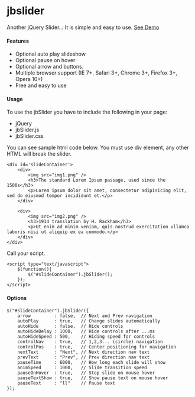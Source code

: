 jbslider
========

Another jQuery Slider... It is simple and easy to use. <a href="http://www.burakkaya.com/lab/slider/" target="_blank">See Demo</a>

<h4>Features</h4>
<ul>
<li>Optional auto play slideshow</li>
<li>Optional pause on hover</li>
<li>Optional arrow and buttons.</li>
<li>Multiple browser support (IE 7+, Safari 3+, Chrome 3+, Firefox 3+, Opera 10+)</li>
<li>Free and easy to use</li>
</ul>
<h4>Usage</h4>
<p>To use the jbSlider you have to include the following in your page:</p>
<ul>
<li>jQuery</li>
<li>jbSlider.js</li>
<li>jbSlider.css</li>
</ul>
<p>You can see sample html code below. You must use div element, any other HTML will break the slider.</p>


    <div id='slideContainer'>
        <div>
            <img src="img1.png" />
            <h3>The standard Lorem Ipsum passage, used since the 1500s</h3>
            <p>Lorem ipsum dolor sit amet, consectetur adipisicing elit, sed do eiusmod tempor incididunt et.</p>
        </div>
        
        <div>
            <img src="img2.png" />
            <h3>1914 translation by H. Rackham</h3>
            <p>Ut enim ad minim veniam, quis nostrud exercitation ullamco laboris nisi ut aliquip ex ea commodo.</p>
        </div>
    </div>

<p>Call your script.</p>

    <script type="text/javascript">
        $(function(){
            $("#slideContainer").jbSlider();  	   
        });        
    </script>
    
<h4>Options</h4>

    $("#slideContainer").jbSlider({
        arrow  	      : false,	// Next and Prev navigation
        autoPlay	  : true,	// Change slides automatically
        autoHide	  : false,	// Hide controls
        autoHideDelay : 1000,	// Hide controls after ...ms
        autoHideSpeed : 500,	// Hiding speed for controls
        controlNav	  : true,	// 1,2,3... (circle) navigation
        controlPos	  : true,	// Center positioning for navigation
        nextText	  : "Next",	// Next direction nav text
        prevText	  : "Prev",	// Prev direction nav text
        pauseTime	  : 6000,	// How long each slide will show
        animSpeed	  : 1000, 	// Slide transition speed
        pauseOnHover  : true,	// Stop slide on mouse hover
        pauseTextShow : true,	// Show pause text on mouse hover
        pauseText	  : "ll"	// Pause text
    });       
    
    
    
